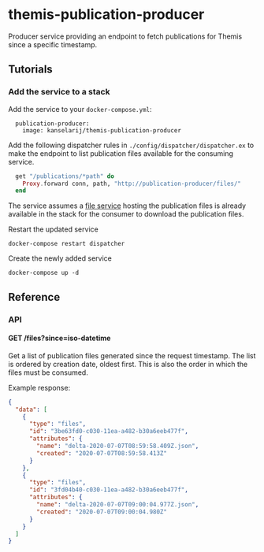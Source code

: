 # themis-publication-producer
Producer service providing an endpoint to fetch publications for Themis since a specific timestamp.

## Tutorials
### Add the service to a stack
Add the service to your `docker-compose.yml`:

```
  publication-producer:
    image: kanselarij/themis-publication-producer

```

Add the following dispatcher rules in `./config/dispatcher/dispatcher.ex` to make the endpoint to list publication files available for the consuming service.

```elixir
  get "/publications/*path" do
    Proxy.forward conn, path, "http://publication-producer/files/"
  end
```

The service assumes a [file service](https://github.com/mu-semtech/file-service) hosting the publication files is already available in the stack for the consumer to download the publication files.

Restart the updated service
```
docker-compose restart dispatcher
```

Create the newly added service
```
docker-compose up -d
```

## Reference
### API
#### GET /files?since=iso-datetime
Get a list of publication files generated since the request timestamp. The list is ordered by creation date, oldest first. This is also the order in which the files must be consumed.

Example response:
```json
{
  "data": [
    {
      "type": "files",
      "id": "3be63fd0-c030-11ea-a482-b30a6eeb477f",
      "attributes": {
        "name": "delta-2020-07-07T08:59:58.409Z.json",
        "created": "2020-07-07T08:59:58.413Z"
      }
    },
    {
      "type": "files",
      "id": "3fd04b40-c030-11ea-a482-b30a6eeb477f",
      "attributes": {
        "name": "delta-2020-07-07T09:00:04.977Z.json",
        "created": "2020-07-07T09:00:04.980Z"
      }
    }
  ]
}
```



